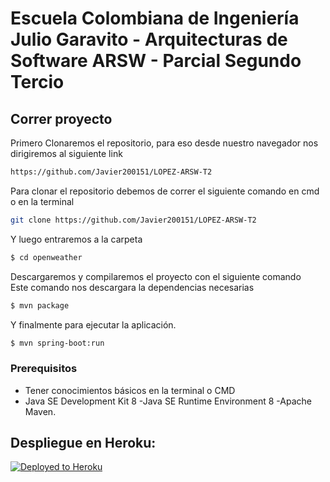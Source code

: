 # Escuela Colombiana de Ingeniería Julio Garavito - Arquitecturas de Software ARSW - Parcial Segundo Tercio

## Correr proyecto

Primero Clonaremos el repositorio, para eso desde nuestro navegador nos dirigiremos al siguiente link

```sh
https://github.com/Javier200151/LOPEZ-ARSW-T2
```

Para clonar el repositorio debemos de correr el siguiente comando en cmd o en la terminal 

```sh
git clone https://github.com/Javier200151/LOPEZ-ARSW-T2
 ```

 Y luego entraremos a la carpeta

```sh
$ cd openweather
 ```
Descargaremos y compilaremos el proyecto con el siguiente comando  
Este comando nos descargara la dependencias necesarias

 ```sh
$ mvn package
 ```
 Y finalmente para ejecutar la aplicación.

 ```sh
$ mvn spring-boot:run
 ```

### Prerequisitos

* Tener conocimientos básicos en la terminal o CMD
* Java SE Development Kit 8 -Java SE Runtime Environment 8 -Apache Maven.

## Despliegue en Heroku:
[![Deployed to Heroku](https://www.herokucdn.com/deploy/button.png)](https://lopez-arsw-t2.herokuapp.com)